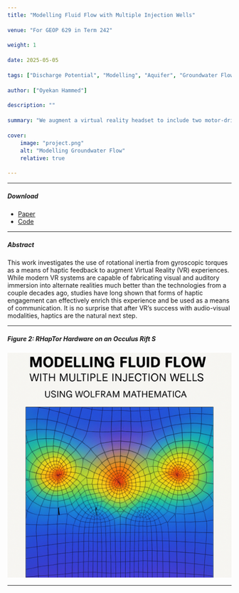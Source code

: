 ```yaml
---
title: "Modelling Fluid Flow with Multiple Injection Wells" 

venue: "For GEOP 629 in Term 242"

weight: 1

date: 2025-05-05

tags: ["Discharge Potential", "Modelling", "Aquifer", "Groundwater Flow", "Confined Aquifer", "Unconfined Aquifer", "Pumping Wells", "Steady Flow", "Transient (Unsteady) Flow", "Heterogeneous", "Anisotropic", "Theis Equation"]

author: ["Oyekan Hammed"]

description: "" 

summary: "We augment a virtual reality headset to include two motor-driven discs, which induce a controllable gyroscopic torque on the wearer’s head." 

cover:
    image: "project.png"
    alt: "Modelling Groundwater Flow"
    relative: true

---
```


---

##### Download

+ [Paper](final_project.pdf)
+ [Code](/content/projects/project1/final_project.nb)

---

##### Abstract

This work investigates the use of rotational inertia from gyroscopic torques as a means of haptic feedback to augment Virtual Reality (VR) experiences. While modern VR systems are capable of fabricating visual and auditory immersion into alternate realities much better than the technologies from a couple decades ago, studies have long shown that forms of haptic engagement can effectively enrich this experience and be used as a means of communication. It is no surprise that after VR’s success with audio-visual modalities, haptics are the natural next step.

---

##### Figure 2: RHapTor Hardware on an Occulus Rift S

![](project.png)

---

<!-- ##### Related material

+ [Presentation slides](presentation2.pdf)
+ [Wikipedia entry](https://en.wikipedia.org/wiki/The_Finer_Points_of_Sausage_Dogs) -->
